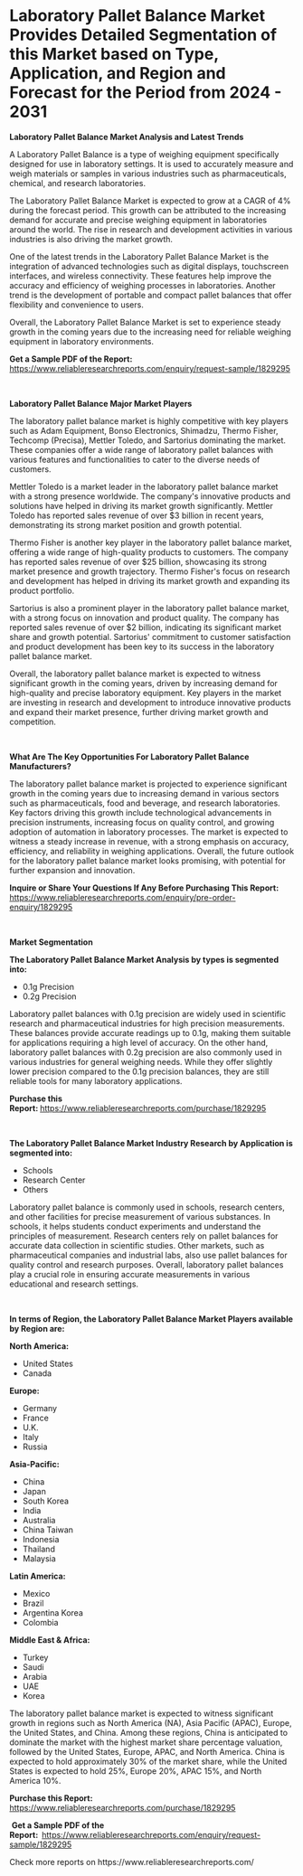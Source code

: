 <p><h1>Laboratory Pallet Balance Market Provides Detailed Segmentation of this Market based on Type, Application, and Region and Forecast for the Period from 2024 - 2031</h1></p><p><strong>Laboratory Pallet Balance Market Analysis and Latest Trends</strong></p>
<p><p>A Laboratory Pallet Balance is a type of weighing equipment specifically designed for use in laboratory settings. It is used to accurately measure and weigh materials or samples in various industries such as pharmaceuticals, chemical, and research laboratories.</p><p>The Laboratory Pallet Balance Market is expected to grow at a CAGR of 4% during the forecast period. This growth can be attributed to the increasing demand for accurate and precise weighing equipment in laboratories around the world. The rise in research and development activities in various industries is also driving the market growth.</p><p>One of the latest trends in the Laboratory Pallet Balance Market is the integration of advanced technologies such as digital displays, touchscreen interfaces, and wireless connectivity. These features help improve the accuracy and efficiency of weighing processes in laboratories. Another trend is the development of portable and compact pallet balances that offer flexibility and convenience to users.</p><p>Overall, the Laboratory Pallet Balance Market is set to experience steady growth in the coming years due to the increasing need for reliable weighing equipment in laboratory environments.</p></p>
<p><strong>Get a Sample PDF of the Report:&nbsp;</strong> <a href="https://www.reliableresearchreports.com/enquiry/request-sample/1829295">https://www.reliableresearchreports.com/enquiry/request-sample/1829295</a></p>
<p>&nbsp;</p>
<p><strong>Laboratory Pallet Balance Major Market Players</strong></p>
<p><p>The laboratory pallet balance market is highly competitive with key players such as Adam Equipment, Bonso Electronics, Shimadzu, Thermo Fisher, Techcomp (Precisa), Mettler Toledo, and Sartorius dominating the market. These companies offer a wide range of laboratory pallet balances with various features and functionalities to cater to the diverse needs of customers.</p><p>Mettler Toledo is a market leader in the laboratory pallet balance market with a strong presence worldwide. The company's innovative products and solutions have helped in driving its market growth significantly. Mettler Toledo has reported sales revenue of over $3 billion in recent years, demonstrating its strong market position and growth potential.</p><p>Thermo Fisher is another key player in the laboratory pallet balance market, offering a wide range of high-quality products to customers. The company has reported sales revenue of over $25 billion, showcasing its strong market presence and growth trajectory. Thermo Fisher's focus on research and development has helped in driving its market growth and expanding its product portfolio.</p><p>Sartorius is also a prominent player in the laboratory pallet balance market, with a strong focus on innovation and product quality. The company has reported sales revenue of over $2 billion, indicating its significant market share and growth potential. Sartorius' commitment to customer satisfaction and product development has been key to its success in the laboratory pallet balance market.</p><p>Overall, the laboratory pallet balance market is expected to witness significant growth in the coming years, driven by increasing demand for high-quality and precise laboratory equipment. Key players in the market are investing in research and development to introduce innovative products and expand their market presence, further driving market growth and competition.</p></p>
<p>&nbsp;</p>
<p><strong>What Are The Key Opportunities For Laboratory Pallet Balance Manufacturers?</strong></p>
<p><p>The laboratory pallet balance market is projected to experience significant growth in the coming years due to increasing demand in various sectors such as pharmaceuticals, food and beverage, and research laboratories. Key factors driving this growth include technological advancements in precision instruments, increasing focus on quality control, and growing adoption of automation in laboratory processes. The market is expected to witness a steady increase in revenue, with a strong emphasis on accuracy, efficiency, and reliability in weighing applications. Overall, the future outlook for the laboratory pallet balance market looks promising, with potential for further expansion and innovation.</p></p>
<p><strong>Inquire or Share Your Questions If Any Before Purchasing This Report:</strong> <a href="https://www.reliableresearchreports.com/enquiry/pre-order-enquiry/1829295">https://www.reliableresearchreports.com/enquiry/pre-order-enquiry/1829295</a></p>
<p>&nbsp;</p>
<p><strong>Market Segmentation</strong></p>
<p><strong>The Laboratory Pallet Balance Market Analysis by types is segmented into:</strong></p>
<p><ul><li>0.1g Precision</li><li>0.2g Precision</li></ul></p>
<p><p>Laboratory pallet balances with 0.1g precision are widely used in scientific research and pharmaceutical industries for high precision measurements. These balances provide accurate readings up to 0.1g, making them suitable for applications requiring a high level of accuracy. On the other hand, laboratory pallet balances with 0.2g precision are also commonly used in various industries for general weighing needs. While they offer slightly lower precision compared to the 0.1g precision balances, they are still reliable tools for many laboratory applications.</p></p>
<p><strong>Purchase this Report:&nbsp;</strong><a href="https://www.reliableresearchreports.com/purchase/1829295">https://www.reliableresearchreports.com/purchase/1829295</a></p>
<p>&nbsp;</p>
<p><strong>The Laboratory Pallet Balance Market Industry Research by Application is segmented into:</strong></p>
<p><ul><li>Schools</li><li>Research Center</li><li>Others</li></ul></p>
<p><p>Laboratory pallet balance is commonly used in schools, research centers, and other facilities for precise measurement of various substances. In schools, it helps students conduct experiments and understand the principles of measurement. Research centers rely on pallet balances for accurate data collection in scientific studies. Other markets, such as pharmaceutical companies and industrial labs, also use pallet balances for quality control and research purposes. Overall, laboratory pallet balances play a crucial role in ensuring accurate measurements in various educational and research settings.</p></p>
<p>&nbsp;</p>
<p><strong>In terms of Region, the Laboratory Pallet Balance Market Players available by Region are:</strong></p>
<p>
    <p> <strong> North America: </strong>
        <ul>
            <li>United States</li>
            <li>Canada</li>
        </ul>
        </p> 
    <p> <strong> Europe: </strong>
        <ul>
            <li>Germany</li>
            <li>France</li>
            <li>U.K.</li>
            <li>Italy</li>
            <li>Russia</li>
        </ul>
        </p> 
    <p> <strong> Asia-Pacific: </strong>
        <ul>
            <li>China</li>
            <li>Japan</li>
            <li>South Korea</li>
            <li>India</li>
            <li>Australia</li>
            <li>China Taiwan</li>
            <li>Indonesia</li>
            <li>Thailand</li>
            <li>Malaysia</li>
        </ul>
        </p> 
    <p> <strong> Latin America: </strong>
        <ul>
            <li>Mexico</li>
            <li>Brazil</li>
            <li>Argentina Korea</li>
            <li>Colombia</li>
        </ul>
        </p> 
    <p> <strong> Middle East & Africa: </strong>
        <ul>
            <li>Turkey</li>
            <li>Saudi</li>
            <li>Arabia</li>
            <li>UAE</li>
            <li>Korea</li>
        </ul>
    </p>
    </p>
<p><p>The laboratory pallet balance market is expected to witness significant growth in regions such as North America (NA), Asia Pacific (APAC), Europe, the United States, and China. Among these regions, China is anticipated to dominate the market with the highest market share percentage valuation, followed by the United States, Europe, APAC, and North America. China is expected to hold approximately 30% of the market share, while the United States is expected to hold 25%, Europe 20%, APAC 15%, and North America 10%.</p></p>
<p><strong>Purchase this Report: </strong><a href="https://www.reliableresearchreports.com/purchase/1829295">https://www.reliableresearchreports.com/purchase/1829295</a></p>
<p>&nbsp;<strong>Get a Sample PDF of the Report:&nbsp;&nbsp;</strong><a href="https://www.reliableresearchreports.com/enquiry/request-sample/1829295">https://www.reliableresearchreports.com/enquiry/request-sample/1829295</a></p>
<p><strong></strong></p>
<p>Check more reports on https://www.reliableresearchreports.com/</p>
